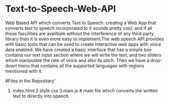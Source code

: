 # Text-to-Speech-Web-API
Web Based API which converts Text to Speech.
creating a Web App that converts text to speech incorporated to it sounds pretty cool, and if all these fascilities are availbale without the interference of any third party library then it is even more easy to implement.The web speech API provides with basic tools that can be used to create interactive web apps with voice data enabled. We have created a basic interface that has a simple box contains our text input section where we will write the text, and two sliders which manipulate the  rate of voice and also its pitch. Then we have a drop-down menu that contains all the supported languages with regions mentioned with it.

#Files in the Repositary'
1. index.html
2.style.css
3.main.js    # main file which converts the written text to directly into speech.
